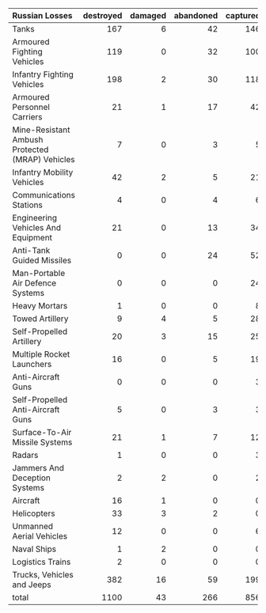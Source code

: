 | Russian Losses                                   |   destroyed |   damaged |   abandoned |   captured |   total |
|:-------------------------------------------------|------------:|----------:|------------:|-----------:|--------:|
| Tanks                                            |         167 |         6 |          42 |        146 |     361 |
| Armoured Fighting Vehicles                       |         119 |         0 |          32 |        100 |     251 |
| Infantry Fighting Vehicles                       |         198 |         2 |          30 |        118 |     348 |
| Armoured Personnel Carriers                      |          21 |         1 |          17 |         42 |      81 |
| Mine-Resistant Ambush Protected  (MRAP) Vehicles |           7 |         0 |           3 |          5 |      15 |
| Infantry Mobility Vehicles                       |          42 |         2 |           5 |         21 |      70 |
| Communications Stations                          |           4 |         0 |           4 |          6 |      14 |
| Engineering Vehicles And Equipment               |          21 |         0 |          13 |         34 |      68 |
| Anti-Tank Guided Missiles                        |           0 |         0 |          24 |         52 |      76 |
| Man-Portable Air Defence Systems                 |           0 |         0 |           0 |         24 |      24 |
| Heavy Mortars                                    |           1 |         0 |           0 |          8 |       9 |
| Towed Artillery                                  |           9 |         4 |           5 |         28 |      46 |
| Self-Propelled Artillery                         |          20 |         3 |          15 |         25 |      63 |
| Multiple Rocket Launchers                        |          16 |         0 |           5 |         19 |      40 |
| Anti-Aircraft Guns                               |           0 |         0 |           0 |          3 |       3 |
| Self-Propelled Anti-Aircraft Guns                |           5 |         0 |           3 |          3 |      11 |
| Surface-To-Air Missile Systems                   |          21 |         1 |           7 |         12 |      41 |
| Radars                                           |           1 |         0 |           0 |          3 |       4 |
| Jammers And Deception Systems                    |           2 |         2 |           0 |          2 |       6 |
| Aircraft                                         |          16 |         1 |           0 |          0 |      17 |
| Helicopters                                      |          33 |         3 |           2 |          0 |      38 |
| Unmanned Aerial Vehicles                         |          12 |         0 |           0 |          6 |      18 |
| Naval Ships                                      |           1 |         2 |           0 |          0 |       3 |
| Logistics Trains                                 |           2 |         0 |           0 |          0 |       2 |
| Trucks, Vehicles and Jeeps                       |         382 |        16 |          59 |        199 |     656 |
| total                                            |        1100 |        43 |         266 |        856 |    2265 |
